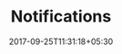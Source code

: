 ---
title: "Notifications"
date: 2017-09-25T11:31:18+05:30
layout: notifications
property: "Hotel Antares"
status: "Active (Pending Review)"
url: /notifications/hotel-antares/
slug: "hotel-antares/"

qcstatus:
 publishedreview: true



---